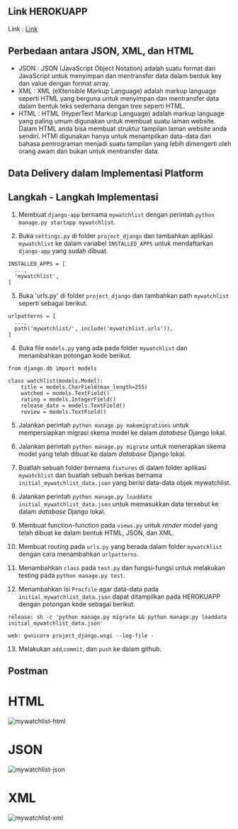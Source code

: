 ## Link HEROKUAPP

Link : [Link](https://tugas3-django.herokuapp.com/mywatchlist/)

## Perbedaan antara JSON, XML, dan HTML
- JSON : JSON (JavaScript Object Notation) adalah suatu format dari JavaScript untuk menyimpan dan mentransfer data dalam bentuk key dan value dengan format array.
- XML  : XML (eXtensible Markup Language) adalah markup language seperti HTML yang berguna untuk menyimpan dan mentransfer data dalam bentuk teks sederhana dengan tree seperti HTML.
- HTML : HTML (HyperText Markup Language) adalah markup language yang paling umum digunakan untuk membuat suatu laman website. Dalam HTML anda bisa membuat struktur tampilan laman website anda sendiri. HTMl digunakan hanya untuk menampilkan data-data dari bahasa pemrograman menjadi suatu tampilan yang lebih dimengerti oleh orang awam dan bukan untuk mentransfer data.

## Data Delivery dalam Implementasi Platform

## Langkah - Langkah Implementasi
1. Membuat `django-app` bernama `mywatchlist` dengan perintah `python manage.py startapp mywatchlist`.

2. Buka `settings.py` di folder `project_django` dan tambahkan aplikasi `mywatchlist` ke dalam variabel `INSTALLED_APPS` untuk mendaftarkan `django-app` yang sudah dibuat.
  ```
  INSTALLED_APPS = [
    ...,
    'mywatchlist',
  ]
  ```

3. Buka 'urls.py' di folder `project_django` dan tambahkan path `mywatchlist` seperti sebagai berikut.
  ```
  urlpatterns = [
    ...,
    path('mywatchlist/', include('mywatchlist.urls')),
  ]
  ```

4. Buka file `models.py` yang ada pada folder `mywatchlist` dan menambahkan potongan kode berikut.
  ```
  from django.db import models

  class watchlist(models.Model):
      title = models.CharField(max_length=255)
      watched = models.TextField()
      rating = models.IntegerField()
      release_date = models.TextField()
      review = models.TextField()
  ```

5. Jalankan perintah `python manage.py makemigrations` untuk mempersiapkan migrasi skema model ke dalam _database_ Django lokal.

6. Jalankan perintah `python manage.py migrate` untuk menerapkan skema model yang telah dibuat ke dalam _database_ Django lokal.

7. Buatlah sebuah folder bernama `fixtures` di dalam folder aplikasi `mywatchlist` dan buatlah sebuah berkas bernama `initial_mywatchlist_data.json` yang berisi data-data objek mywatchlist.

8. Jalankan perintah `python manage.py loaddata initial_mywatchlist_data.json` untuk memasukkan data tersebut ke dalam _database_ Django lokal.

9. Membuat function-function pada `views.py` untuk _render_ model yang telah dibuat ke dalam bentuk HTML, JSON, dan XML.

10. Membuat routing pada `urls.py` yang berada dalam folder `mywatchlist` dengan cara menambahkan `urlpatterns`.

11. Menambahkan `class` pada `test.py` dan fungsi-fungsi untuk melakukan testing pada `python manage.py test`.

12. Menambahkan isi `Procfile` agar data-data pada `initial_mywatchlist_data.json` dapat ditampilkan pada HEROKUAPP dengan potongan kode sebagai berikut.
  ```
  release: sh -c 'python manage.py migrate && python manage.py loaddata initial_mywatchlist_data.json'

  web: gunicorn project_django.wsgi --log-file -
  ```

13. Melakukan `add`,`commit`, dan `push` ke dalam github.

## Postman
# HTML
![mywatchlist-html](https://user-images.githubusercontent.com/112569195/191591557-9c07f489-9013-4e14-9688-bc39b70b3a14.jpg)

# JSON
![mywatchlist-json](https://user-images.githubusercontent.com/112569195/191591672-e13a98c4-6f08-441c-8484-e33b0fa9179e.jpg)

# XML
![mywatchlist-xml](https://user-images.githubusercontent.com/112569195/191591702-574dee67-ef10-4e17-a5c9-928cff92a478.jpg)

